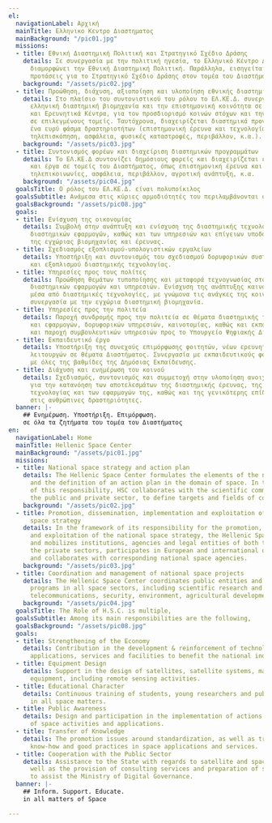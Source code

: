 ```yaml
---
el:
  navigationLabel: Αρχική
  mainTitle: Ελληνικο Κεντρο Διαστηματος
  mainBackground: "/pic01.jpg"
  missions:
  - title: Εθνική Διαστημική Πολιτική και Στρατηγικό Σχέδιο Δράσης
    details: Σε συνεργασία με την πολιτική ηγεσία, το Ελληνικό Κέντρο Διαστήματος
      διαμορφώνει την Εθνική Διαστημική Πολιτική. Παράλληλα, εισηγείται και υλοποιεί
      προτάσεις για το Στρατηγικό Σχέδιο Δράσης στον τομέα του Διαστήματος.
    background: "/assets/pic02.jpg"
  - title: Προώθηση, διάχυση, αξιοποίηση και υλοποίηση εθνικής διαστημικής πολιτικής
    details: Στο πλαίσιο του συντονιστικού του ρόλου το ΕΛ.ΚΕ.Δ. συνεργάζεται με την
      ελληνική διαστημική βιομηχανία και την επιστημονική κοινότητα σε Πανεπιστήμια
      και Ερευνητικά Κέντρα, για τον προσδιορισμό κοινών στόχων και την επίτευξη συνέργειας
      σε επιλεγμένους τομείς. Ταυτόχρονα, διαχειρίζεται διαστημικά προγράμματα σε
      ένα ευρύ φάσμα δραστηριοτήτων (επιστημονική έρευνα και τεχνολογία, τηλεπικοινωνίες,
      τηλεπισκόπηση, ασφάλεια, φυσικές καταστροφές, περιβάλλον, κ.α.).
    background: "/assets/pic03.jpg"
  - title: Συντονισμός φορέων και διαχείριση διαστημικών προγραμμάτων
    details: Το ΕΛ.ΚΕ.Δ συντονίζει δημόσιους φορείς και διαχειρίζεται εθνικά προγράμματα
      και έργα σε τομείς του Διαστήματος, όπως επιστημονική έρευνα και τεχνολογία,
      τηλεπικοινωνίες, ασφάλεια, περιβάλλον, αγροτική ανάπτυξη, κ.α.
    background: "/assets/pic04.jpg"
  goalsTitle: Ο ρόλος του ΕΛ.ΚΕ.Δ. είναι πολυποίκιλος
  goalsSubtitle: Ανάμεσα στις κύριες αρμοδιότητές του περιλαμβάνονται οι ακόλουθες
  goalsBackground: "/assets/pic08.jpg"
  goals:
  - title: Ενίσχυση της οικονομίας
    details: Συμβολή στην ανάπτυξη και ενίσχυση της διαστημικής τεχνολογίας και των
      διαστημικών εφαρμογών, καθώς και των υπηρεσιών και επίγειων υποδομών προς όφελος
      της εγχώριας βιομηχανίας και έρευνας.
  - title: Σχεδιασμός εξοπλισμού-υπολογιστικών εργαλείων
    details: Υποστήριξη και συντονισμός του σχεδιασμού δορυφορικών συστημάτων, υλικών
      και εξοπλισμού διαστημικής τεχνολογίας.
  - title: Υπηρεσίες προς τους πολίτες
    details: Προώθηση θεμάτων τυποποίησης και μεταφορά τεχνογνωσίας στον τομέα των
      διαστημικών εφαρμογών και υπηρεσιών. Ενίσχυση της ανάπτυξης καινοτόμων λύσεων
      μέσα από διαστημικές τεχνολογίες, με γνώμονα τις ανάγκες της κοινωνίας και σε
      συνεργασία με την εγχώρια διαστημική βιομηχανία.
  - title: Υπηρεσίες προς την πολιτεία
    details: Παροχή συνδρομής προς την πολιτεία σε θέματα διαστημικής τεχνολογίας
      και εφαρμογών, δορυφορικών υπηρεσιών, καινοτομίας, καθώς και εκπόνηση μελετών
      και παροχή συμβουλευτικών υπηρεσιών προς το Υπουργείο Ψηφιακής Διακυβέρνησης.
  - title: Εκπαιδευτικό έργο
    details: Υποστήριξη της συνεχούς επιμόρφωσης φοιτητών, νέων ερευνητών και δημόσιων
      λειτουργών σε θέματα Διαστήματος. Συνεργασία με εκπαιδευτικούς φορείς και διασύνδεση
      με όλες της βαθμίδες της Δημόσιας Εκπαίδευσης.
  - title: Διάχυση και ενημέρωση του κοινού
    details: Σχεδιασμός, συντονισμός και συμμετοχή στην υλοποίηση ανοιχτών δράσεων
      για την κατανόηση των αποτελεσμάτων της διαστημικής έρευνας, της διαστημικής
      τεχνολογίας και των εφαρμογών της, καθώς και της γενικότερης επίδρασης του Διαστήματος
      στις ανθρώπινες δραστηριότητες.
  banner: |-
    ## Ενημέρωση. Υποστήριξη. Επιμόρφωση.
    σε όλα τα ζητήματα του τομέα του Διαστήματος
en:
  navigationLabel: Home
  mainTitle: Hellenic Space Center
  mainBackground: "/assets/pic01.jpg"
  missions:
  - title: National space strategy and action plan
    details: The Hellenic Space Center formulates the elements of the national strategy
      and the definition of an action plan in the domain of space. In the framework
      of this responsibility, HSC collaborates with the scientific community, and
      the public and private sector, to define targets and fields of collaboration.
    background: "/assets/pic02.jpg"
  - title: Promotion, dissemination, implementation and exploitation of the national
      space strategy
    details: In the framework of its responsibility for the promotion, dissemination
      and exploitation of the national space strategy, the Hellenic Space Centre supports
      and mobilizes institutions, agencies and legal entities of both the public and
      the private sectors, participates in European and international organizations
      and collaborates with corresponding national space agencies.
    background: "/assets/pic03.jpg"
  - title: Coordination and management of national space projects
    details: The Hellenic Space Center coordinates public entities and manages national
      programs in all space sectors, including scientific research and technology,
      telecommunications, security, environment, agricultural development, etc.
    background: "/assets/pic04.jpg"
  goalsTitle: The Role of H.S.C. is multiple,
  goalsSubtitle: Among its main responsibilities are the following,
  goalsBackground: "/assets/pic08.jpg"
  goals:
  - title: Strengthening of the Economy
    details: Contribution in the development & reinforcement of technology and space
      applications, services and facilities to benefit the national industry and research.
  - title: Equipment Design
    details: Support in the design of satellites, satellite systems, materials and
      equipment, including remote sensing activities.
  - title: Educational Character
    details: Continuous training of students, young researchers and public officials
      in all space matters.
  - title: Public Awareness
    details: Design and participation in the implementation of actions for the comprehension
      of space activities and applications.
  - title: Transfer of Knowledge
    details: The promotion issues around standardization, as well as transferring
      know-how and good practices in space applications and services.
  - title: Cooperation with the Public Sector
    details: Assistance to the State with regards to satellite and space issues, as
      well as the provision of consulting services and preparation of studies in order
      to assist the Ministry of Digital Governance.
  banner: |-
    ## Inform. Support. Educate.
    in all matters of Space

---
```

